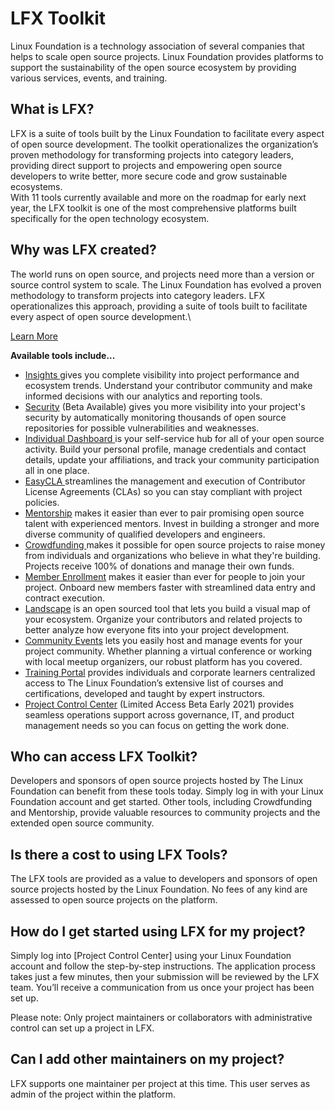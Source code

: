 # LFX Toolkit

Linux Foundation is a technology association of several companies that helps to scale open source projects. Linux Foundation provides platforms to support the sustainability of the open source ecosystem by providing various services, events, and training.

## What is LFX? <a href="communitybridgefaqs-whatiscommunitybridge" id="communitybridgefaqs-whatiscommunitybridge"></a>

LFX is a suite of tools built by the Linux Foundation to facilitate every aspect of open source development. The toolkit operationalizes the organization’s proven methodology for transforming projects into category leaders, providing direct support to projects and empowering open source developers to write better, more secure code and grow sustainable ecosystems.\
With 11 tools currently available and more on the roadmap for early next year, the LFX toolkit is one of the most comprehensive platforms built specifically for the open technology ecosystem.

## Why was LFX created? <a href="communitybridgefaqs-whywascommunitybridgecreated" id="communitybridgefaqs-whywascommunitybridgecreated"></a>

The world runs on open source, and projects need more than a version or source control system to scale. The Linux Foundation has evolved a proven methodology to transform projects into category leaders. LFX operationalizes this approach, providing a suite of tools built to facilitate every aspect of open source development.\


[Learn More ](http://lfx.linuxfoundation.org/about/why-lfx/)

**Available tools include...**

* [Insights ](http://lfx.linuxfoundation.org/tools/insights)gives you complete visibility into project performance and ecosystem trends. Understand your contributor community and make informed decisions with our analytics and reporting tools.
* [Security](http://lfx.linuxfoundation.org/tools/security) (Beta Available) gives you more visibility into your project's security by automatically monitoring thousands of open source repositories for possible vulnerabilities and weaknesses.
* [Individual Dashboard ](http://lfx.linuxfoundation.org/tools/individual-dashboard)is your self-service hub for all of your open source activity. Build your personal profile, manage credentials and contact details, update your affiliations, and track your community participation all in one place.
* [EasyCLA ](http://lfx.linuxfoundation.org/tools/easycla)streamlines the management and execution of Contributor License Agreements (CLAs) so you can stay compliant with project policies.
* [Mentorship](http://lfx.linuxfoundation.org/tools/mentorship) makes it easier than ever to pair promising open source talent with experienced mentors. Invest in building a stronger and more diverse community of qualified developers and engineers.
* [Crowdfunding ](http://lfx.linuxfoundation.org/tools/crowdfunding)makes it possible for open source projects to raise money from individuals and organizations who believe in what they're building. Projects receive 100% of donations and manage their own funds.
* [Member Enrollment](http://lfx.linuxfoundation.org/tools/member-enrollment) makes it easier than ever for people to join your project. Onboard new members faster with streamlined data entry and contract execution.
* [Landscape](http://lfx.linuxfoundation.org/tools/landscape) is an open sourced tool that lets you build a visual map of your ecosystem. Organize your contributors and related projects to better analyze how everyone fits into your project development.
* [Community Events](http://lfx.linuxfoundation.org/tools/community-events) lets you easily host and manage events for your project community. Whether planning a virtual conference or working with local meetup organizers, our robust platform has you covered.
* [Training Portal](http://lfx.linuxfoundation.org/tools/training-portal) provides individuals and corporate learners centralized access to The Linux Foundation’s extensive list of courses and certifications, developed and taught by expert instructors.
* [Project Control Center](http://lfx.linuxfoundation.org/tools/product-control-center)  (Limited Access Beta Early 2021) provides seamless operations support across governance, IT, and product management needs so you can focus on getting the work done.

## Who can access LFX Toolkit? <a href="communitybridgefaqs-whocanaccesscommunitybridge" id="communitybridgefaqs-whocanaccesscommunitybridge"></a>

Developers and sponsors of open source projects hosted by The Linux Foundation can benefit from these tools today. Simply log in with your Linux Foundation account and get started. Other tools, including Crowdfunding and Mentorship, provide valuable resources to community projects and the extended open source community.

## Is there a cost to using LFX Tools? <a href="communitybridgefaqs-isthereacosttohostmyprojectoncommunitybridge" id="communitybridgefaqs-isthereacosttohostmyprojectoncommunitybridge"></a>

The LFX tools are provided as a value to developers and sponsors of open source projects hosted by the Linux Foundation. No fees of any kind are assessed to open source projects on the platform.

## How do I get started using LFX for my project?  <a href="communitybridgefaqs-howdoisubmitmyprojecttocommunitybridge" id="communitybridgefaqs-howdoisubmitmyprojecttocommunitybridge"></a>

Simply log into \[Project Control Center] using your Linux Foundation account and follow the step-by-step instructions. The application process takes just a few minutes, then your submission will be reviewed by the LFX team. You’ll receive a communication from us once your project has been set up.

Please note: Only project maintainers or collaborators with administrative control can set up a project in LFX.

## Can I add other maintainers on my project? <a href="communitybridgefaqs-caniaddothermaintainersonmyproject" id="communitybridgefaqs-caniaddothermaintainersonmyproject"></a>

LFX supports one maintainer per project at this time. This user serves as admin of the project within the platform.
